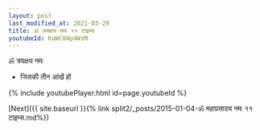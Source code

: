 ```yaml
---
layout: post
last_modified_at: 2021-03-29
title: ॐ त्रयक्षय नमः ११ टाइम्स
youtubeId: KuWC04p4WsM
---
```

 
 
 ॐ त्रयक्षय नमः  
 
 -  जिसकी तीन आंखें हों 
 
  
 
  
 
 
 
 
 
 


{% include youtubePlayer.html id=page.youtubeId %}
 
[Next]({{ site.baseurl }}{% link  split2/_posts/2015-01-04-ॐ महाप्रसादय नमः ११ टाइम्स.md%})
 
